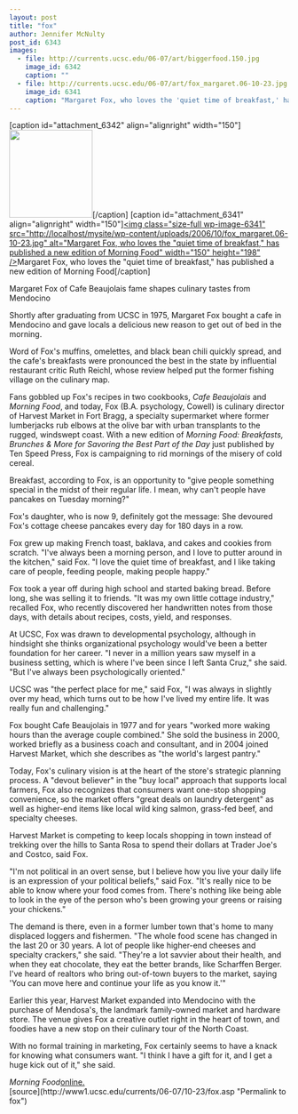 ```yaml
---
layout: post
title: "fox"
author: Jennifer McNulty
post_id: 6343
images:
  - file: http://currents.ucsc.edu/06-07/art/biggerfood.150.jpg
    image_id: 6342
    caption: ""
  - file: http://currents.ucsc.edu/06-07/art/fox_margaret.06-10-23.jpg
    image_id: 6341
    caption: "Margaret Fox, who loves the 'quiet time of breakfast,' has published a new edition of Morning Food"
---
```


[caption id="attachment_6342" align="alignright" width="150"]<a href="http://localhost/mysite/wp-content/uploads/2006/10/biggerfood.150.jpg"><img class="size-full wp-image-6342" src="http://localhost/mysite/wp-content/uploads/2006/10/biggerfood.150.jpg" alt="" width="150" height="158" /></a>[/caption]
[caption id="attachment_6341" align="alignright" width="150"]<a href="http://localhost/mysite/wp-content/uploads/2006/10/fox_margaret.06-10-23.jpg"><img class="size-full wp-image-6341" src="http://localhost/mysite/wp-content/uploads/2006/10/fox_margaret.06-10-23.jpg" alt="Margaret Fox, who loves the "quiet time of breakfast," has published a new edition of Morning Food" width="150" height="198" /></a>Margaret Fox, who loves the "quiet time of breakfast," has published a new edition of Morning Food[/caption]
<a name="content" id="content"></a>
<p>
  <span class="storyhead">Margaret Fox of Cafe Beaujolais fame shapes culinary tastes from Mendocino</span>
</p>
<p>
  Shortly after graduating from UCSC in 1975, Margaret Fox bought a cafe in Mendocino and gave locals a delicious new reason to get out of bed in the morning.
</p>
<p>
  Word of Fox's muffins, omelettes, and black bean chili quickly spread, and the cafe's breakfasts were pronounced the best in the state by influential restaurant critic Ruth Reichl, whose review helped put the former fishing village on the culinary map.
</p>
<p>
  Fans gobbled up Fox's recipes in two cookbooks, <i>Cafe Beaujolais</i> and <i>Morning Food</i>, and today, Fox (B.A. psychology, Cowell) is culinary director of Harvest Market in Fort Bragg, a specialty supermarket where former lumberjacks rub elbows at the olive bar with urban transplants to the rugged, windswept coast. With a new edition of <i>Morning Food: Breakfasts, Brunches &amp; More for Savoring the Best Part of the Day</i> just published by Ten Speed Press, Fox is campaigning to rid mornings of the misery of cold cereal.
</p>
<p>
  Breakfast, according to Fox, is an opportunity to "give people something special in the midst of their regular life. I mean, why can't people have pancakes on Tuesday morning?"
</p>
<p>
  Fox's daughter, who is now 9, definitely got the message: She devoured Fox's cottage cheese pancakes every day for 180 days in a row.
</p>
<p>
  Fox grew up making French toast, baklava, and cakes and cookies from scratch. "I've always been a morning person, and I love to putter around in the kitchen," said Fox. "I love the quiet time of breakfast, and I like taking care of people, feeding people, making people happy."
</p>
<p>
  Fox took a year off during high school and started baking bread. Before long, she was selling it to friends. "It was my own little cottage industry," recalled Fox, who recently discovered her handwritten notes from those days, with details about recipes, costs, yield, and responses.
</p>
<p>
  At UCSC, Fox was drawn to developmental psychology, although in hindsight she thinks organizational psychology would've been a better foundation for her career. "I never in a million years saw myself in a business setting, which is where I've been since I left Santa Cruz," she said. "But I've always been psychologically oriented."
</p>
<p>
  UCSC was "the perfect place for me," said Fox, "I was always in slightly over my head, which turns out to be how I've lived my entire life. It was really fun and challenging."
</p>
<p>
  Fox bought Cafe Beaujolais in 1977 and for years "worked more waking hours than the average couple combined." She sold the business in 2000, worked briefly as a business coach and consultant, and in 2004 joined Harvest Market, which she describes as "the world's largest pantry."
</p>
<p>
  Today, Fox's culinary vision is at the heart of the store's strategic planning process. A "devout believer" in the "buy local" approach that supports local farmers, Fox also recognizes that consumers want one-stop shopping convenience, so the market offers "great deals on laundry detergent" as well as higher-end items like local wild king salmon, grass-fed beef, and specialty cheeses.
</p>
<p>
  Harvest Market is competing to keep locals shopping in town instead of trekking over the hills to Santa Rosa to spend their dollars at Trader Joe's and Costco, said Fox.
</p>
<p>
  "I'm not political in an overt sense, but I believe how you live your daily life is an expression of your political beliefs," said Fox. "It's really nice to be able to know where your food comes from. There's nothing like being able to look in the eye of the person who's been growing your greens or raising your chickens."
</p>
<p>
  The demand is there, even in a former lumber town that's home to many displaced loggers and fishermen. "The whole food scene has changed in the last 20 or 30 years. A lot of people like higher-end cheeses and specialty crackers," she said. "They're a lot savvier about their health, and when they eat chocolate, they eat the better brands, like Scharffen Berger. I've heard of realtors who bring out-of-town buyers to the market, saying 'You can move here and continue your life as you know it.'"
</p>
<p>
  Earlier this year, Harvest Market expanded into Mendocino with the purchase of Mendosa's, the landmark family-owned market and hardware store. The venue gives Fox a creative outlet right in the heart of town, and foodies have a new stop on their culinary tour of the North Coast.
</p>
<p>
  With no formal training in marketing, Fox certainly seems to have a knack for knowing what consumers want. "I think I have a gift for it, and I get a huge kick out of it," she said.
</p><i>Morning Food</i><a href="http://www.margaretfox.com/">online.</a><br>
[source](http://www1.ucsc.edu/currents/06-07/10-23/fox.asp "Permalink to fox")
